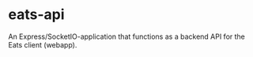 # eats-api
An Express/SocketIO-application that functions as a backend API for the Eats client (webapp).
